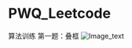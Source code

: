 # PWQ_Leetcode
算法训练
第一题：叠框
![Image_text](https://github.com/yanxiaoqi932/picture/blob/main/5AD58E9F96DDA996147C7EFEC8D00EDC.png)
